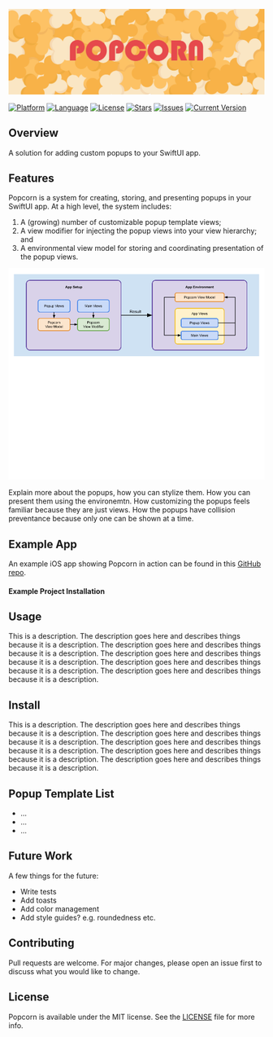 ![PopcornBanner](./Images/PopcornBanner.png)

[![Platform](http://img.shields.io/badge/platform-iOS-blue.svg?style=flat)](https://developer.apple.com/ios) 
[![Language](http://img.shields.io/badge/language-Swift-brightgreen.svg?style=flat)](https://swift.org) 
[![License](http://img.shields.io/badge/license-MIT-lightgrey.svg?style=flat)](http://mit-license.org) 
[![Stars](https://img.shields.io/github/stars/downtownjakebrown/Popcorn)](https://github.com/downtownjakebrown/Popcorn/stargazers)
[![Issues](https://img.shields.io/github/issues-raw/downtownjakebrown/Popcorn)](https://github.com/downtownjakebrown/Popcorn/issues)
[![Current Version](https://img.shields.io/github/v/tag/downtownjakebrown/Popcorn)](https://github.com/downtownjakebrown/Popcorn)

## Overview

A solution for adding custom popups to your SwiftUI app. 

## Features

Popcorn is a system for creating, storing, and presenting popups in your SwiftUI app. At a high level, the system includes:
1. A (growing) number of customizable popup template views;
2. A view modifier for injecting the popup views into your view hierarchy; and
3. A environmental view model for storing and coordinating presentation of the popup views.

![PopcornFlowchart](./Images/PopcornFlowchart.png)

Explain more about the popups, how you can stylize them. How you can present them using the environemtn. How customizing the popups feels familiar because they are just views. How the popups have collision preventance because only one can be shown at a time. 

## Example App

An example iOS app showing Popcorn in action can be found in this [GitHub repo](https://github.com/downtownjakebrown/PopcornExampleApp).

#### Example Project Installation




## Usage

This is a description. The description goes here and describes things because it is a description. The description goes here and describes things because it is a description. The description goes here and describes things because it is a description. The description goes here and describes things because it is a description. The description goes here and describes things because it is a description.

## Install

This is a description. The description goes here and describes things because it is a description. The description goes here and describes things because it is a description. The description goes here and describes things because it is a description. The description goes here and describes things because it is a description. The description goes here and describes things because it is a description.

## Popup Template List
* ...
* ...
* ...

## Future Work

A few things for the future:
* Write tests
* Add toasts
* Add color management
* Add style guides? e.g. roundedness etc.

## Contributing

Pull requests are welcome. For major changes, please open an issue first to discuss what you would like to change.

## License

Popcorn is available under the MIT license. See the [LICENSE](./LICENSE) file for more info.

